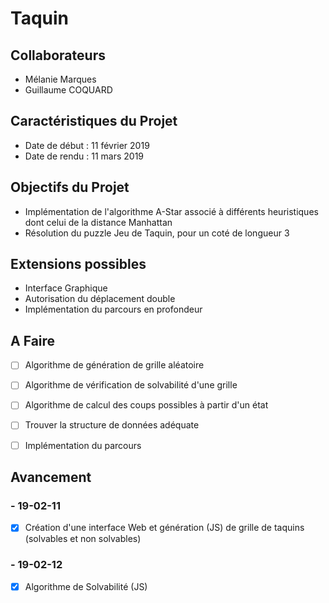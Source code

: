 # Taquin


## Collaborateurs
- Mélanie Marques
- Guillaume COQUARD


## Caractéristiques du Projet
- Date de début : 11 février 2019
- Date de rendu : 11 mars 2019


## Objectifs du Projet
- Implémentation de l'algorithme A-Star associé à différents heuristiques dont celui de la distance Manhattan
- Résolution du puzzle Jeu de Taquin, pour un coté de longueur 3


## Extensions possibles
- Interface Graphique
- Autorisation du déplacement double
- Implémentation du parcours en profondeur


## A Faire
- [ ] Algorithme de génération de grille aléatoire
- [ ] Algorithme de vérification de solvabilité d'une grille
- [ ] Algorithme de calcul des coups possibles à partir d'un état
- [ ] Trouver la structure de données adéquate
- [ ]	Implémentation du parcours



## Avancement

### - 19-02-11
- [x] Création d'une interface Web et génération (JS) de grille de taquins (solvables et non solvables)
### - 19-02-12
- [x] Algorithme de Solvabilité (JS)
